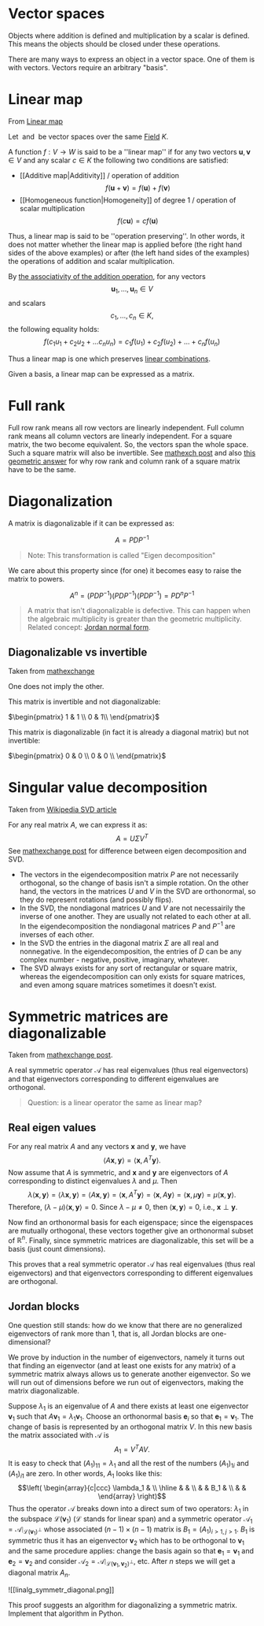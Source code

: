 # Vector spaces
Objects where addition is defined and multiplication by a scalar is defined. This means the objects should be closed under these operations.

There are many ways to express an object in a vector space. One of them is with vectors. Vectors require an arbitrary "basis". 

# Linear map
From [Linear map](https://en.wikipedia.org/wiki/Linear_map)

Let <math>V</math> and <math>W</math> be vector spaces over the same [Field](https://en.wikipedia.org/wiki/Field_(mathematics)) $K$. 

A function $f: V \to W$ is said to be a ''linear map'' if for any two vectors $\mathbf{u}, \mathbf{v} \in V$ and any scalar $c \in K$ the following two conditions are satisfied:

* [[Additive map|Additivity]] / operation of addition 
$$f(\mathbf{u} + \mathbf{v}) = f(\mathbf{u}) + f(\mathbf{v})$$
* [[Homogeneous function|Homogeneity]] of degree 1 / operation of scalar multiplication 
$$f(c \mathbf{u}) = c f(\mathbf{u})$$

Thus, a linear map is said to be ''operation preserving''. In other words, it does not matter whether the linear map is applied before (the right hand sides of the above examples) or after (the left hand sides of the examples) the operations of addition and scalar multiplication.

By [the associativity of the addition operation](https://en.wikipedia.org/wiki/Addition#Associativity "Addition"), for any vectors $$ \mathbf{u}_1, \ldots, \mathbf{u}_n \in V$$ and scalars $$c_1, \ldots, c_n \in K,$$ the following equality holds:
$$f(c_1 u_1 + c_2 u_2 + \dots c_n u_n) = c_1 f(u_1)+c_2f(u_2)+\dots +c_n f(u_n)$$

Thus a linear map is one which preserves [linear combinations](https://en.wikipedia.org/wiki/Linear_combination "Linear combination").

Given a basis, a linear map can be expressed as a matrix.

# Full rank
Full row rank means all row vectors are linearly independent. Full column rank means all column vectors are linearly independent. For a square matrix, the two become equivalent. So, the vectors span the whole space. Such a square matrix will also be invertible. See [mathexch post](https://math.stackexchange.com/questions/332908/looking-for-an-intuitive-explanation-why-the-row-rank-is-equal-to-the-column-ran) and also [this geometric answer](https://math.stackexchange.com/a/636198/155881) for why row rank and column rank of a square matrix have to be the same.

# Diagonalization
A matrix is diagonalizable if it can be expressed as:

$$A = P D P^{-1}$$
> Note: This transformation is called "Eigen decomposition"

We care about this property since (for one) it becomes easy to raise the matrix to powers.

$$A^n = (P D P^{-1}) (P D P^{-1}) (P D P^{-1}) = P D^n P^{-1}$$
> A matrix that isn't diagonalizable is defective. This can happen when the algebraic multiplicity is greater than the geometric multiplicity.
> Related concept: [Jordan normal form](https://en.wikipedia.org/wiki/Jordan_normal_form).


## Diagonalizable vs invertible
Taken from [mathexchange](https://math.stackexchange.com/questions/2107610/is-there-any-connection-between-a-matrix-being-invertible-and-being-diagonalizab)

One does not imply the other.

This matrix is invertible and not diagonalizable:

$\begin{pmatrix} 1 & 1 \\ 0 & 1\\ \end{pmatrix}$

This matrix is diagonalizable (in fact it is already a diagonal matrix) but not invertible: 

$\begin{pmatrix} 0 & 0 \\ 0 & 0 \\ \end{pmatrix}$

# Singular value decomposition
Taken from [Wikipedia SVD article](https://en.wikipedia.org/wiki/Singular_value_decomposition)

For any real matrix $A$, we can express it as:
$$A = U \Sigma V^T$$
See [mathexchange post](https://math.stackexchange.com/questions/320220/intuitively-what-is-the-difference-between-eigendecomposition-and-singular-valu) for difference between eigen decomposition and SVD.

- The vectors in the eigendecomposition matrix $P$ are not necessarily orthogonal, so the change of basis isn't a simple rotation. On the other hand, the vectors in the matrices $U$ and $V$ in the SVD are orthonormal, so they do represent rotations (and possibly flips).
 - In the SVD, the nondiagonal matrices $U$ and $V$ are not necessairily the inverse of one another. They are usually not related to each other at all. In the eigendecomposition the nondiagonal matrices $P$ and $P^{-1}$ are inverses of each other.
 - In the SVD the entries in the diagonal matrix $\Sigma$ are all real and nonnegative. In the eigendecomposition, the entries of $D$ can be any complex number - negative, positive, imaginary, whatever.
 - The SVD always exists for any sort of rectangular or square matrix, whereas the eigendecomposition can only exists for square matrices, and even among square matrices sometimes it doesn't exist.

# Symmetric matrices are diagonalizable
Taken from [mathexchange post](https://math.stackexchange.com/a/833622/155881).

A real symmetric operator $\mathcal{A}$ has real eigenvalues (thus real eigenvectors) and that eigenvectors corresponding to different eigenvalues are orthogonal.
> Question: is a linear operator the same as linear map?

## Real eigen values
For any real matrix $A$ and any vectors $\mathbf{x}$ and $\mathbf{y}$, we have
$$\langle A\mathbf{x},\mathbf{y}\rangle = \langle\mathbf{x},A^T\mathbf{y}\rangle.$$
Now assume that $A$ is symmetric, and $\mathbf{x}$ and $\mathbf{y}$ are eigenvectors of $A$ corresponding to distinct eigenvalues $\lambda$ and $\mu$. Then
$$\lambda\langle\mathbf{x},\mathbf{y}\rangle = \langle\lambda\mathbf{x},\mathbf{y}\rangle = \langle A\mathbf{x},\mathbf{y}\rangle = \langle\mathbf{x},A^T\mathbf{y}\rangle = \langle\mathbf{x},A\mathbf{y}\rangle = \langle\mathbf{x},\mu\mathbf{y}\rangle = \mu\langle\mathbf{x},\mathbf{y}\rangle.$$
Therefore, $(\lambda-\mu)\langle\mathbf{x},\mathbf{y}\rangle = 0$. Since $\lambda-\mu\neq 0$, then $\langle\mathbf{x},\mathbf{y}\rangle = 0$, i.e., $\mathbf{x}\perp\mathbf{y}$.

Now find an orthonormal basis for each eigenspace; since the eigenspaces are mutually orthogonal, these vectors together give an orthonormal subset of $\mathbb{R}^n$. Finally, since symmetric matrices are diagonalizable, this set will be a basis (just count dimensions).

This proves that a real symmetric operator $\mathcal{A}$ has real eigenvalues (thus real eigenvectors) and that eigenvectors corresponding to different eigenvalues are orthogonal.

## Jordan blocks
One question still stands: how do we know that there are no generalized eigenvectors of rank more than 1, that is, all Jordan blocks are one-dimensional?



We prove by induction in the number of eigenvectors, namely it turns out that finding an eigenvector (and at least one exists for any matrix) of a symmetric matrix always allows us to generate another eigenvector. So we will run out of dimensions before we run out of eigenvectors, making the matrix diagonalizable.

Suppose $\lambda_1$ is an eigenvalue of $A$ and there exists at least one eigenvector $\boldsymbol{v}_1$ such that $A\boldsymbol{v}_1=\lambda_1 \boldsymbol{v}_1$. Choose an orthonormal basis $\boldsymbol{e}_i$ so that $\boldsymbol{e}_1=\boldsymbol{v}_1$. The change of basis is represented by an orthogonal matrix $V$. In this new basis the matrix associated with $\mathcal{A}$ is $$A_1=V^TAV.$$
It is easy to check that $\left(A_1\right)_{11}=\lambda_1$ and all the rest of the numbers $\left(A_1\right)_{1i}$ and $\left(A_1\right)_{i1}$ are zero. In other words, $A_1$ looks like this:
$$\left(
\begin{array}{c|ccc}
\lambda_1 &  \\
\hline &  & \\
  & & B_1 & \\
 & &
\end{array}   
\right)$$
Thus the operator $\mathcal{A}$ breaks down into a direct sum of two operators: $\lambda_1$ in the subspace $\mathcal{L}\left(\boldsymbol{v}_1\right)$ ($\mathcal{L}$ stands for linear span) and a symmetric operator $\mathcal{A}_1=\mathcal{A}\mid_{\mathcal{L}\left(\boldsymbol{v}_1\right)^{\bot}}$ whose associated $(n-1)\times (n-1)$ matrix is $B_1=\left(A_1\right)_{i > 1,j > 1}$. $B_1$ is symmetric thus it has an eigenvector $\boldsymbol{v}_2$ which has to be orthogonal to $\boldsymbol{v}_1$ and the same procedure applies: change the basis again so that $\boldsymbol{e}_1=\boldsymbol{v}_1$ and $\boldsymbol{e}_2=\boldsymbol{v}_2$ and consider $\mathcal{A}_2=\mathcal{A}\mid_{\mathcal{L}\left(\boldsymbol{v}_1,\boldsymbol{v}_2\right)^{\bot}}$, etc. After $n$ steps we will get a diagonal matrix $A_n$.

![[linalg_symmetr_diagonal.png]]

This proof suggests an algorithm for diagonalizing a symmetric matrix. Implement that algorithm in Python.
